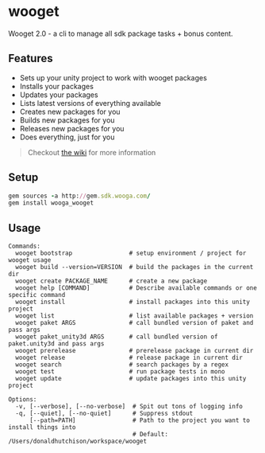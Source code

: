 # wooget 

Wooget 2.0 - a cli to manage all sdk package tasks + bonus content.

## Features

* Sets up your unity project to work with wooget packages
* Installs your packages
* Updates your packages
* Lists latest versions of everything available
* Creates new packages for you
* Builds new packages for you
* Releases new packages for you
* Does everything, just for you

> Checkout [the wiki](https://github.com/wooga/wooget/wiki/) for more information

## Setup

```ruby
gem sources -a http://gem.sdk.wooga.com/
gem install wooga_wooget
```

## Usage

```
Commands:
  wooget bootstrap                # setup environment / project for wooget usage
  wooget build --version=VERSION  # build the packages in the current dir
  wooget create PACKAGE_NAME      # create a new package
  wooget help [COMMAND]           # Describe available commands or one specific command
  wooget install                  # install packages into this unity project
  wooget list                     # list available packages + version
  wooget paket ARGS               # call bundled version of paket and pass args
  wooget paket_unity3d ARGS       # call bundled version of paket.unity3d and pass args
  wooget prerelease               # prerelease package in current dir
  wooget release                  # release package in current dir
  wooget search                   # search packages by a regex
  wooget test                     # run package tests in mono
  wooget update                   # update packages into this unity project

Options:
  -v, [--verbose], [--no-verbose]  # Spit out tons of logging info
  -q, [--quiet], [--no-quiet]      # Suppress stdout
      [--path=PATH]                # Path to the project you want to install things into
                                   # Default: /Users/donaldhutchison/workspace/wooget

```

